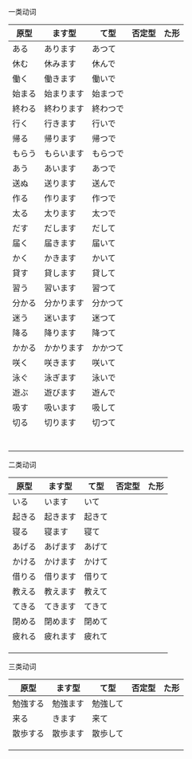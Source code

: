 一类动词

| 原型  | ます型   | て型   | 否定型 | た形  |
| --- | ----- | ---- | --- | --- |
| ある  | あります  | あつて  |     |     |
| 休む  | 休みます  | 休んで  |     |     |
| 働く  | 働きます  | 働いで  |     |     |
| 始まる | 始まります | 始まつで |     |     |
| 終わる | 終わります | 終わつで |     |     |
| 行く  | 行きます  | 行いで  |     |     |
| 帰る  | 帰ります  | 帰つで  |     |     |
| もらう | もらいます | もらつで |     |     |
| あう  | あいます  | あつで  |     |     |
| 送ぬ  | 送ります  | 送んで  |     |     |
| 作る  | 作ります  | 作つで  |     |     |
| 太る  | 太ります  | 太つで  |     |     |
| だす  | だします  | だして  |     |     |
| 届く  | 届きます  | 届いて  |     |     |
| かく  | かきます  | かいて  |     |     |
| 貸す  | 貸します  | 貸して  |     |     |
| 習う  | 習います  | 習つて  |     |     |
| 分かる | 分かります | 分かつて |     |     |
| 迷う  | 迷います  | 迷つて  |     |     |
| 降る  | 降ります  | 降つて  |     |     |
| かかる | かかります | かかつて |     |     |
| 咲く  | 咲きます  | 咲いて  |     |     |
| 泳ぐ  | 泳ぎます  | 泳いで  |     |     |
| 遊ぶ  | 遊びます  | 遊んで  |     |     |
| 吸す  | 吸います  | 吸して  |     |     |
| 切る  | 切ります  | 切つて  |     |     |
|     |       |      |     |     |
|     |       |      |     |     |
|     |       |      |     |     |
|     |       |      |     |     |
|     |       |      |     |     |
|     |       |      |     |     |
|     |       |      |     |     |

二类动词

| 原型  | ます型  | て型  | 否定型 | た形  |
| --- | ---- | --- | --- | --- |
| いる  | います  | いて  |     |     |
| 起きる | 起きます | 起きて |     |     |
| 寝る  | 寝ます  | 寝て  |     |     |
| あげる | あげます | あげて |     |     |
| かける | かけます | かけて |     |     |
| 借りる | 借ります | 借りて |     |     |
| 教える | 教えます | 教えて |     |     |
| てきる | てきます | てきて |     |     |
| 閉める | 閉めます | 閉めて |     |     |
| 疲れる | 疲れます | 疲れて |     |     |
|     |      |     |     |     |
|     |      |     |     |     |
|     |      |     |     |     |

三类动词

| 原型   | ます型  | て型   | 否定型 | た形  |
| ---- | ---- | ---- | --- | --- |
| 勉強する | 勉強ます | 勉強して |     |     |
| 来る   | きます  | 来て   |     |     |
| 散歩する | 散歩ます | 散歩して |     |     |
|      |      |      |     |     |
|      |      |      |     |     |
|      |      |      |     |     |
